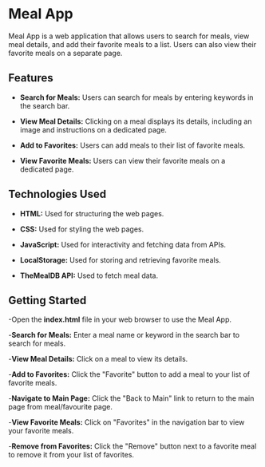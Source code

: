 # Meal App

Meal App is a web application that allows users to search for meals, view meal details, and add their favorite meals to a list. Users can also view their favorite meals on a separate page.

## Features

- **Search for Meals:** Users can search for meals by entering keywords in the search bar.

- **View Meal Details:** Clicking on a meal displays its details, including an image and instructions on a dedicated page.

- **Add to Favorites:** Users can add meals to their list of favorite meals.

- **View Favorite Meals:** Users can view their favorite meals on a dedicated page.

## Technologies Used

- **HTML:** Used for structuring the web pages.

- **CSS:** Used for styling the web pages.

- **JavaScript:** Used for interactivity and fetching data from APIs.

- **LocalStorage:** Used for storing and retrieving favorite meals.

- **TheMealDB API:** Used to fetch meal data.

## Getting Started

-Open the **index.html** file in your web browser to use the Meal App.

-**Search for Meals:** Enter a meal name or keyword in the search bar to search for meals.

-**View Meal Details:** Click on a meal to view its details.

-**Add to Favorites:** Click the "Favorite" button to add a meal to your list of favorite meals.

-**Navigate to Main Page:** Click the "Back to Main" link to return to the main page from meal/favourite page.

-**View Favorite Meals:** Click on "Favorites" in the navigation bar to view your favorite meals.

-**Remove from Favorites:** Click the "Remove" button next to a favorite meal to remove it from your list of favorites.
